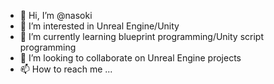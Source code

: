 - 👋 Hi, I’m @nasoki
- 👀 I’m interested in Unreal Engine/Unity
- 🌱 I’m currently learning blueprint programming/Unity script programming
- 💞️ I’m looking to collaborate on Unreal Engine projects
- 📫 How to reach me ...

<!---
nasoki/nasoki is a ✨ special ✨ repository because its `README.md` (this file) appears on your GitHub profile.
You can click the Preview link to take a look at your changes.
--->
